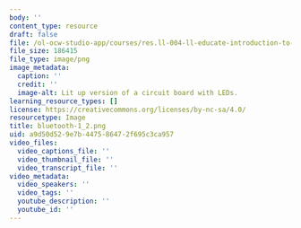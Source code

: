 ```yaml
---
body: ''
content_type: resource
draft: false
file: /ol-ocw-studio-app/courses/res.ll-004-ll-educate-introduction-to-engineering-concepts-spring-2022/bluetooth-1_2.png
file_size: 186415
file_type: image/png
image_metadata:
  caption: ''
  credit: ''
  image-alt: Lit up version of a circuit board with LEDs.
learning_resource_types: []
license: https://creativecommons.org/licenses/by-nc-sa/4.0/
resourcetype: Image
title: bluetooth-1_2.png
uid: a9d50d52-9e7b-4475-8647-2f695c3ca957
video_files:
  video_captions_file: ''
  video_thumbnail_file: ''
  video_transcript_file: ''
video_metadata:
  video_speakers: ''
  video_tags: ''
  youtube_description: ''
  youtube_id: ''
---
```

